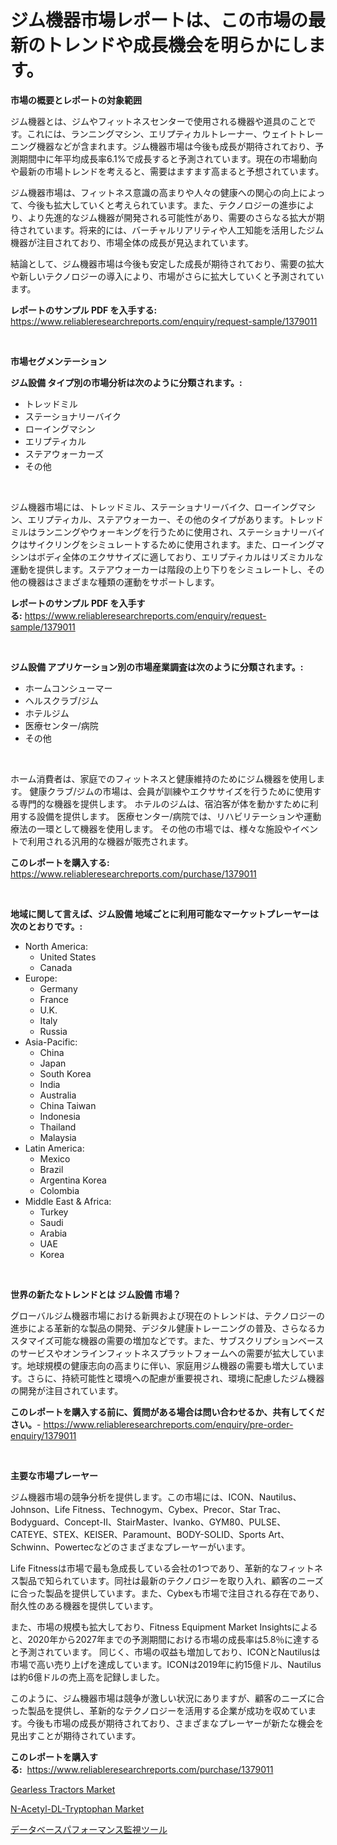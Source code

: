 <p><h1>ジム機器市場レポートは、この市場の最新のトレンドや成長機会を明らかにします。</h1></p><p><strong>市場の概要とレポートの対象範囲</strong></p>
<p><p>ジム機器とは、ジムやフィットネスセンターで使用される機器や道具のことです。これには、ランニングマシン、エリプティカルトレーナー、ウェイトトレーニング機器などが含まれます。ジム機器市場は今後も成長が期待されており、予測期間中に年平均成長率6.1%で成長すると予測されています。現在の市場動向や最新の市場トレンドを考えると、需要はますます高まると予想されています。</p><p>ジム機器市場は、フィットネス意識の高まりや人々の健康への関心の向上によって、今後も拡大していくと考えられています。また、テクノロジーの進歩により、より先進的なジム機器が開発される可能性があり、需要のさらなる拡大が期待されています。将来的には、バーチャルリアリティや人工知能を活用したジム機器が注目されており、市場全体の成長が見込まれています。</p><p>結論として、ジム機器市場は今後も安定した成長が期待されており、需要の拡大や新しいテクノロジーの導入により、市場がさらに拡大していくと予測されています。</p></p>
<p><strong>レポートのサンプル PDF を入手する:</strong> <a href="https://www.reliableresearchreports.com/enquiry/request-sample/1379011">https://www.reliableresearchreports.com/enquiry/request-sample/1379011</a></p>
<p>&nbsp;</p>
<p><strong>市場セグメンテーション</strong></p>
<p><strong>ジム設備 タイプ別の市場分析は次のように分類されます。:</strong></p>
<p><ul><li>トレッドミル</li><li>ステーショナリーバイク</li><li>ローイングマシン</li><li>エリプティカル</li><li>ステアウォーカーズ</li><li>その他</li></ul></p>
<p>&nbsp;</p>
<p><p>ジム機器市場には、トレッドミル、ステーショナリーバイク、ローイングマシン、エリプティカル、ステアウォーカー、その他のタイプがあります。トレッドミルはランニングやウォーキングを行うために使用され、ステーショナリーバイクはサイクリングをシミュレートするために使用されます。また、ローイングマシンはボディ全体のエクササイズに適しており、エリプティカルはリズミカルな運動を提供します。ステアウォーカーは階段の上り下りをシミュレートし、その他の機器はさまざまな種類の運動をサポートします。</p></p>
<p><strong>レポートのサンプル PDF を入手する:</strong>&nbsp;<a href="https://www.reliableresearchreports.com/enquiry/request-sample/1379011">https://www.reliableresearchreports.com/enquiry/request-sample/1379011</a></p>
<p>&nbsp;</p>
<p><strong> ジム設備 アプリケーション別の市場産業調査は次のように分類されます。:</strong></p>
<p><ul><li>ホームコンシューマー</li><li>ヘルスクラブ/ジム</li><li>ホテルジム</li><li>医療センター/病院</li><li>その他</li></ul></p>
<p>&nbsp;</p>
<p><p>ホーム消費者は、家庭でのフィットネスと健康維持のためにジム機器を使用します。 健康クラブ/ジムの市場は、会員が訓練やエクササイズを行うために使用する専門的な機器を提供します。 ホテルのジムは、宿泊客が体を動かすために利用する設備を提供します。 医療センター/病院では、リハビリテーションや運動療法の一環として機器を使用します。 その他の市場では、様々な施設やイベントで利用される汎用的な機器が販売されます。</p></p>
<p><strong>このレポートを購入する:</strong>&nbsp; <a href="https://www.reliableresearchreports.com/purchase/1379011">https://www.reliableresearchreports.com/purchase/1379011</a></p>
<p>&nbsp;</p>
<p><strong>地域に関して言えば、ジム設備 地域ごとに利用可能なマーケットプレーヤーは次のとおりです。:</strong></p>
<p><ul>
    <li>
        North America:
        <ul>
            <li>United States</li>
            <li>Canada</li>
        </ul>
    </li>
    <li>
        Europe:
        <ul>
            <li>Germany</li>
            <li>France</li>
            <li>U.K.</li>
            <li>Italy</li>
            <li>Russia</li>
        </ul>
    </li>
    <li>
        Asia-Pacific:
        <ul>
            <li>China</li>
            <li>Japan</li>
            <li>South Korea</li>
            <li>India</li>
            <li>Australia</li>
            <li>China Taiwan</li>
            <li>Indonesia</li>
            <li>Thailand</li>
            <li>Malaysia</li>
        </ul>
    </li>
    <li>
        Latin America:
        <ul>
            <li>Mexico</li>
            <li>Brazil</li>
            <li>Argentina Korea</li>
            <li>Colombia</li>
        </ul>
    </li>
    <li>
        Middle East & Africa:
        <ul>
            <li>Turkey</li>
            <li>Saudi</li>
            <li>Arabia</li>
            <li>UAE</li>
            <li>Korea</li>
        </ul>
    </li>
    </ul></p>
<p>&nbsp;</p>
<p><strong>世界の新たなトレンドとは ジム設備 市場？</strong></p>
<p><p>グローバルジム機器市場における新興および現在のトレンドは、テクノロジーの進歩による革新的な製品の開発、デジタル健康トレーニングの普及、さらなるカスタマイズ可能な機器の需要の増加などです。また、サブスクリプションベースのサービスやオンラインフィットネスプラットフォームへの需要が拡大しています。地球規模の健康志向の高まりに伴い、家庭用ジム機器の需要も増大しています。さらに、持続可能性と環境への配慮が重要視され、環境に配慮したジム機器の開発が注目されています。</p></p>
<p><strong>このレポートを購入する前に、質問がある場合は問い合わせるか、共有してください。</strong>- <a href="https://www.reliableresearchreports.com/enquiry/pre-order-enquiry/1379011">https://www.reliableresearchreports.com/enquiry/pre-order-enquiry/1379011</a></p>
<p>&nbsp;</p>
<p><strong>主要な市場プレーヤー</strong></p>
<p><p>ジム機器市場の競争分析を提供します。この市場には、ICON、Nautilus、Johnson、Life Fitness、Technogym、Cybex、Precor、Star Trac、Bodyguard、Concept-II、StairMaster、Ivanko、GYM80、PULSE、CATEYE、STEX、KEISER、Paramount、BODY-SOLID、Sports Art、Schwinn、Powertecなどのさまざまなプレーヤーがいます。 </p><p>Life Fitnessは市場で最も急成長している会社の1つであり、革新的なフィットネス製品で知られています。同社は最新のテクノロジーを取り入れ、顧客のニーズに合った製品を提供しています。また、Cybexも市場で注目される存在であり、耐久性のある機器を提供しています。</p><p>また、市場の規模も拡大しており、Fitness Equipment Market Insightsによると、2020年から2027年までの予測期間における市場の成長率は5.8％に達すると予測されています。 同じく、市場の収益も増加しており、ICONとNautilusは市場で高い売り上げを達成しています。ICONは2019年に約15億ドル、Nautilusは約6億ドルの売上高を記録しました。</p><p>このように、ジム機器市場は競争が激しい状況にありますが、顧客のニーズに合った製品を提供し、革新的なテクノロジーを活用する企業が成功を収めています。今後も市場の成長が期待されており、さまざまなプレーヤーが新たな機会を見出すことが期待されています。</p></p>
<p><strong>このレポートを購入する:</strong>&nbsp;&nbsp;<a href="https://www.reliableresearchreports.com/purchase/1379011">https://www.reliableresearchreports.com/purchase/1379011</a></p>
<p><p><a href="https://picayune-night-cbd.notion.site/Gearless-Tractors-Market-Size-2024-2031-Global-Industrial-Analysis-Key-Geographical-Regions-Mark-32c505a6547c4f3fa9a36a44f03ecb9e">Gearless Tractors Market</a></p><p><a href="https://github.com/Hazelklievgspy6vdcsmu106w/Market-Research-Report-List-1/blob/main/n-acetyl-dl-tryptophan-market.md">N-Acetyl-DL-Tryptophan Market</a></p><p><a href="https://medium.com/@melliestracke2023/%E3%83%87%E3%82%B3%E3%83%BC%E3%83%87%E3%82%A3%E3%83%B3%E3%82%B0%E3%83%87%E3%83%BC%E3%82%BF%E3%83%99%E3%83%BC%E3%82%B9%E3%83%91%E3%83%95%E3%82%A9%E3%83%BC%E3%83%9E%E3%83%B3%E3%82%B9%E3%83%A2%E3%83%8B%E3%82%BF%E3%83%AA%E3%83%B3%E3%82%B0%E3%83%84%E3%83%BC%E3%83%AB%E5%B8%82%E5%A0%B4%E3%81%AE%E3%83%A1%E3%83%88%E3%83%AA%E3%83%83%E3%82%AF%E3%82%B9-%E5%B8%82%E5%A0%B4%E3%82%B7%E3%82%A7%E3%82%A2-%E3%83%88%E3%83%AC%E3%83%B3%E3%83%89-%E6%88%90%E9%95%B7%E3%83%91%E3%82%BF%E3%83%BC%E3%83%B3-3b8e746475a8">データベースパフォーマンス監視ツール</a></p></p>